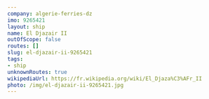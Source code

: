 ```yaml
---
company: algerie-ferries-dz
imo: 9265421
layout: ship
name: El Djazair II
outOfScope: false
routes: []
slug: el-djazair-ii-9265421
tags:
- ship
unknownRoutes: true
wikipediaUrl: https://fr.wikipedia.org/wiki/El_Djaza%C3%AFr_II
photo: /img/el-djazair-ii-9265421.jpg
---
```


